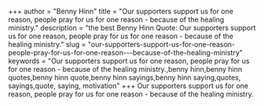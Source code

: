 +++
author = "Benny Hinn"
title = "Our supporters support us for one reason, people pray for us for one reason - because of the healing ministry."
description = "the best Benny Hinn Quote: Our supporters support us for one reason, people pray for us for one reason - because of the healing ministry."
slug = "our-supporters-support-us-for-one-reason-people-pray-for-us-for-one-reason---because-of-the-healing-ministry"
keywords = "Our supporters support us for one reason, people pray for us for one reason - because of the healing ministry.,benny hinn,benny hinn quotes,benny hinn quote,benny hinn sayings,benny hinn saying,quotes, sayings,quote, saying, motivation"
+++
Our supporters support us for one reason, people pray for us for one reason - because of the healing ministry.
